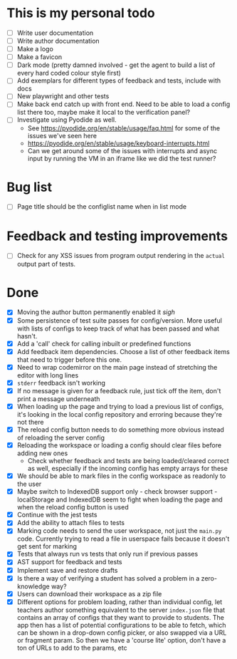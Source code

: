 # This is my personal todo
- [ ] Write user documentation
- [ ] Write author documentation
- [ ] Make a logo
- [ ] Make a favicon
- [ ] Dark mode (pretty damned involved - get the agent to build a list of every hard coded colour style first)
- [ ] Add exemplars for different types of feedback and tests, include with docs
- [ ] New playwright and other tests
- [ ] Make back end catch up with front end. Need to be able to load a config list there too, maybe make it local to the verification panel?
- [ ] Investigate using Pyodide as well.
  - See https://pyodide.org/en/stable/usage/faq.html for some of the issues we've seen here
  - https://pyodide.org/en/stable/usage/keyboard-interrupts.html
  - Can we get around some of the issues with interrupts and async input by running the VM in an iframe like we did the test runner?

# Bug list
- [ ] Page title should be the configlist name when in list mode

# Feedback and testing improvements
- [ ] Check for any XSS issues from program output rendering in the `actual` output part of tests.

# Done
- [x] Moving the author button permanently enabled it *sigh*
- [x] Some persistence of test suite passes for config/version. More useful with lists of configs to keep track of what has been passed and what hasn't.
- [x] Add a 'call' check for calling inbuilt or predefined functions
- [x] Add feedback item dependencies. Choose a list of other feedback items that need to trigger before this one.
- [x] Need to wrap codemirror on the main page instead of stretching the editor with long lines
- [x] `stderr` feedback isn't working
- [x] If no message is given for a feedback rule, just tick off the item, don't print a message underneath
- [x] When loading up the page and trying to load a previous list of configs, it's looking in the local config repository and erroring because they're not there
- [x] The reload config button needs to do something more obvious instead of reloading the server config
- [x] Reloading the workspace or loading a config should clear files before adding new ones
    - Check whether feedback and tests are being loaded/cleared correct as well, especially if the incoming config has empty arrays for these
- [x] We should be able to mark files in the config workspace as readonly to the user
- [x] Maybe switch to IndexedDB support only - check browser support - localStorage and IndexedDB seem to fight when loading the page and when the reload config button is used
- [x] Continue with the jest tests
- [x] Add the ability to attach files to tests
- [x] Marking code needs to send the user workspace, not just the `main.py` code. Currently trying to read a file in userspace fails because it doesn't get sent for marking
- [x] Tests that always run vs tests that only run if previous passes
- [x] AST support for feedback and tests
- [x] Implement save and restore drafts
- [x] Is there a way of verifying a student has solved a problem in a zero-knowledge way?
- [x] Users can download their workspace as a zip file
- [x] Different options for problem loading, rather than individual config, let teachers author something equivalent to the server `index.json` file that contains an array of configs that they want to provide to students. The app then has a list of potential configurations to be able to fetch, which can be shown in a drop-down config picker, or also swapped via a URL or fragment param. So then we have a 'course lite' option, don't have a ton of URLs to add to the params, etc